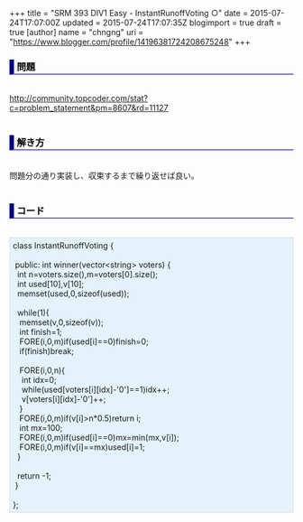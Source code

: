 +++
title = "SRM 393 DIV1 Easy - InstantRunoffVoting ○"
date = 2015-07-24T17:07:00Z
updated = 2015-07-24T17:07:35Z
blogimport = true
draft = true
[author]
	name = "chngng"
	uri = "https://www.blogger.com/profile/14196381724208675248"
+++

<div dir="ltr" style="text-align: left;" trbidi="on"><h3 style="border-bottom: 2px solid slateblue; border-left: 8px solid navy; color: black; padding: 0px 0px 1px 5px;">問題 <br /></h3><br /><a href="http://community.topcoder.com/stat?c=problem_statement&amp;pm=8607&amp;rd=11127" target="_blank">http://community.topcoder.com/stat?c=problem_statement&amp;pm=8607&amp;rd=11127</a><br /><br /><h3 style="border-bottom: 2px solid slateblue; border-left: 8px solid navy; color: black; padding: 0px 0px 1px 5px;">解き方 </h3><br />問題分の通り実装し、収束するまで繰り返せば良い。<br /><br /><h3 style="border-bottom: 2px solid slateblue; border-left: 8px solid navy; color: black; padding: 0px 0px 1px 5px;">コード </h3><br /><div style="background-color: #e3f2fb; border: 1px dotted #CCCCCC; padding: 5px;">class InstantRunoffVoting {<br /><br /><span class="Apple-tab-span" style="white-space: pre;"> </span>public: int winner(vector&lt;string&gt; voters) {<br /><span class="Apple-tab-span" style="white-space: pre;">  </span>int n=voters.size(),m=voters[0].size();<br /><span class="Apple-tab-span" style="white-space: pre;">  </span>int used[10],v[10];<br /><span class="Apple-tab-span" style="white-space: pre;">  </span>memset(used,0,sizeof(used));<br /><br /><span class="Apple-tab-span" style="white-space: pre;">  </span>while(1){<br /><span class="Apple-tab-span" style="white-space: pre;">   </span>memset(v,0,sizeof(v));<br /><span class="Apple-tab-span" style="white-space: pre;">   </span>int finish=1;<br /><span class="Apple-tab-span" style="white-space: pre;">   </span>FORE(i,0,m)if(used[i]==0)finish=0;<br /><span class="Apple-tab-span" style="white-space: pre;">   </span>if(finish)break;<br /><br /><span class="Apple-tab-span" style="white-space: pre;">   </span>FORE(i,0,n){<br /><span class="Apple-tab-span" style="white-space: pre;">    </span>int idx=0;<br /><span class="Apple-tab-span" style="white-space: pre;">    </span>while(used[voters[i][idx]-'0']==1)idx++;<br /><span class="Apple-tab-span" style="white-space: pre;">    </span>v[voters[i][idx]-'0']++;<br /><span class="Apple-tab-span" style="white-space: pre;">   </span>}<br /><span class="Apple-tab-span" style="white-space: pre;">   </span>FORE(i,0,m)if(v[i]&gt;n*0.5)return i;<br /><span class="Apple-tab-span" style="white-space: pre;">   </span>int mx=100;<br /><span class="Apple-tab-span" style="white-space: pre;">   </span>FORE(i,0,m)if(used[i]==0)mx=min(mx,v[i]);<br /><span class="Apple-tab-span" style="white-space: pre;">   </span>FORE(i,0,m)if(v[i]==mx)used[i]=1;<br /><span class="Apple-tab-span" style="white-space: pre;">  </span>}<br /><br /><span class="Apple-tab-span" style="white-space: pre;">  </span>return -1;<br /><span class="Apple-tab-span" style="white-space: pre;"> </span>}<br /><br />};</div></div>
